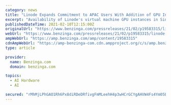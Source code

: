 ```yaml
---
category: news
title: "Linode Expands Commitment to APAC Users With Addition of GPU Instances to Singapore Data Center"
excerpt: "Availability of Linode's virtual machine GPU instances in Singapore gives growing APAC customer base a cost-competitive alternative to hyperscale cloud providers in the"
publishedDateTime: 2021-02-10T12:15:00Z
originalUrl: "https://www.benzinga.com/pressreleases/21/02/p19583315/linode-expands-commitment-to-apac-users-with-addition-of-gpu-instances-to-singapore-data-center"
webUrl: "https://www.benzinga.com/pressreleases/21/02/p19583315/linode-expands-commitment-to-apac-users-with-addition-of-gpu-instances-to-singapore-data-center"
ampWebUrl: "https://amp.benzinga.com/amp/content/19583315"
cdnAmpWebUrl: "https://amp-benzinga-com.cdn.ampproject.org/c/s/amp.benzinga.com/amp/content/19583315"
type: article

provider:
  name: Benzinga.com
  domain: benzinga.com

topics:
  - AI Hardware
  - AI

secured: "rMhMjLPhGAO1Rh6Px8diRDeDRfivgFmMLeehH4p3wHCrGCYgAHVW4Fs4Ym05BjrTt+F2x9EnCLc161drBUhB1krDde6Ih87hWJgrhfkt/ZHhnaTUzw/3tWY95irL2pYu7KInKIgI//X2Nw+FSS5yzjVZVsoqrnOOYUS+OZTUai9pt7tFDZpiM8fAx8/ex/teae0Tu/R7uWeLsmRFZ8gWd08MIReqc3oXzr9hDUnXmgZ7P+t7VfqO0zEmvrAC1viuzp2j//Br7WnB8Bnijsdsqhpho87n/HdV4xdTT+BJJIIXvUHzufjREQLpy7/W2wAzc809gmpodeuXS9OEoJm3yBqbf1BNlo1QG+QCft6KNGc=;rNBH/p4c/ervoOQlVTdQOg=="
---
```


